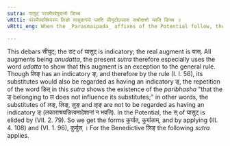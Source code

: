 ```yaml
---
sutra: यासुट् परस्मैपदेषूदात्तो ङिच्च
vRtti: परस्मैपदविषयस्य लिङो यासुडागमो भवति सीयुटोऽपवादः सचोदात्तो भवति ङिच्च ॥
vRtti_eng: When the _Parasmaipada_ affixes of the Potential follow, then \"_yasut_\" acutely accented, is their augment, and the termination is regarded as having an indicatory \"_n_\".

---
```

This debars सीयुट्; the उट् of यासुट् is indicatory; the real augment is यास्. All augments being _anudatta_, the present _sutra_ therefore especially uses the word _udatta_ to show that this augment is an exception to the general rule. Though लिङ् has an indicatory ङ्, and therefore by the rule (I. I. 56), its substitutes would also be regarded as having an indicatory ङ्, the repetition of the word ङित् in this _sutra_ shows the existence of the _paribhasha_ "that the ङ् belonging to ल does not influence its substitutes;" in other words, the substitutes of लङ्, लिङ्, लुङ् and लृङ् are not to be regarded as having an indicatory ङ् (लकाराश्रयङित्वमादेशानां न भवति). In the Potential, the स् of यासुट् is elided by (VII. 2. 79). So we get the forms कुर्यात्, कुर्याताम्, and by applying (III. 4. 108) and (VI. 1. 96), कुर्युस् । For the Benedictive लिङ् the following _sutra_ applies.